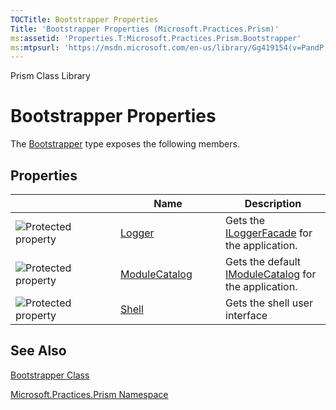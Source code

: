 ```yaml
---
TOCTitle: Bootstrapper Properties
Title: 'Bootstrapper Properties (Microsoft.Practices.Prism)'
ms:assetid: 'Properties.T:Microsoft.Practices.Prism.Bootstrapper'
ms:mtpsurl: 'https://msdn.microsoft.com/en-us/library/Gg419154(v=PandP.50)'
---
```


Prism Class Library

Bootstrapper Properties
=======================

The [Bootstrapper](https://msdn.microsoft.com/t:microsoft.practices.prism.bootstrapper) type exposes the following members.

Properties
----------

<table>
<colgroup>
<col width="33%" />
<col width="33%" />
<col width="33%" />
</colgroup>
<thead>
<tr class="header">
<th> </th>
<th>Name</th>
<th>Description</th>
</tr>
</thead>
<tbody>
<tr class="odd">
<td><img src="https://msdn.microsoft.com/en-us/Gg419154.protproperty(en-us,PandP.50).gif" title="Protected property" /></td>
<td><a href="https://msdn.microsoft.com/p:microsoft.practices.prism.bootstrapper.logger">Logger</a></td>
<td><div class="summary">
Gets the <a href="https://msdn.microsoft.com/t:microsoft.practices.prism.logging.iloggerfacade">ILoggerFacade</a> for the application.
</div></td>
</tr>
<tr class="even">
<td><img src="https://msdn.microsoft.com/en-us/Gg419154.protproperty(en-us,PandP.50).gif" title="Protected property" /></td>
<td><a href="https://msdn.microsoft.com/p:microsoft.practices.prism.bootstrapper.modulecatalog">ModuleCatalog</a></td>
<td><div class="summary">
Gets the default <a href="https://msdn.microsoft.com/t:microsoft.practices.prism.modularity.imodulecatalog">IModuleCatalog</a> for the application.
</div></td>
</tr>
<tr class="odd">
<td><img src="https://msdn.microsoft.com/en-us/Gg419154.protproperty(en-us,PandP.50).gif" title="Protected property" /></td>
<td><a href="https://msdn.microsoft.com/p:microsoft.practices.prism.bootstrapper.shell">Shell</a></td>
<td><div class="summary">
Gets the shell user interface
</div></td>
</tr>
</tbody>
</table>

See Also
--------


[Bootstrapper Class](https://msdn.microsoft.com/t:microsoft.practices.prism.bootstrapper)

[Microsoft.Practices.Prism Namespace](https://msdn.microsoft.com/n:microsoft.practices.prism)

